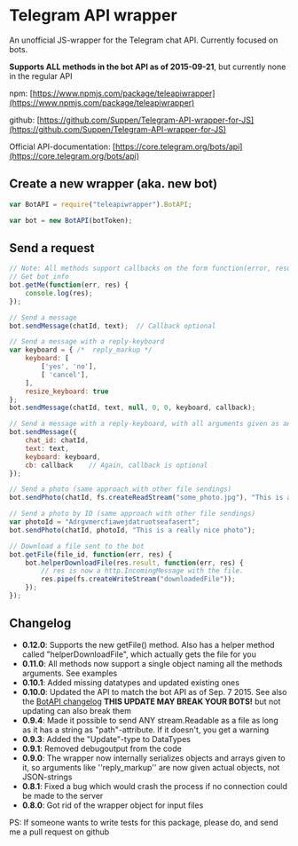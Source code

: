 # Telegram API wrapper

An unofficial JS-wrapper for the Telegram chat API. Currently focused on bots.

**Supports ALL methods in the bot API as of 2015-09-21**, but currently none in the regular API

npm: [https://www.npmjs.com/package/teleapiwrapper](https://www.npmjs.com/package/teleapiwrapper)

github: [https://github.com/Suppen/Telegram-API-wrapper-for-JS](https://github.com/Suppen/Telegram-API-wrapper-for-JS)

Official API-documentation: [https://core.telegram.org/bots/api](https://core.telegram.org/bots/api)

## Create a new wrapper (aka. new bot)

```javascript
var BotAPI = require("teleapiwrapper").BotAPI;

var bot = new BotAPI(botToken);
```

## Send a request

```javascript
// Note: All methods support callbacks on the form function(error, result), where "result" is the parsed JSON-response from the server
// Get bot info
bot.getMe(function(err, res) {
	console.log(res);
});

// Send a message
bot.sendMessage(chatId, text);	// Callback optional

// Send a message with a reply-keyboard
var keyboard = { /*  reply_markup */
	keyboard: [
		['yes', 'no'],
		[ 'cancel'],
	],
	resize_keyboard: true
};
bot.sendMessage(chatId, text, null, 0, 0, keyboard, callback);

// Send a message with a reply-keyboard, with all arguments given as an object to the method. ALL methods support this.
bot.sendMessage({
	chat_id: chatId,
	text: text,
	keyboard: keyboard,
	cb: callback	// Again, callback is optional
});

// Send a photo (same approach with other file sendings)
bot.sendPhoto(chatId, fs.createReadStream("some_photo.jpg"), "This is a really nice photo");

// Send a photo by ID (same approach with other file sendings)
var photoId = "Adrgvmercfiawejdatruotseafasert";
bot.sendPhoto(chatId, photoId, "This is a really nice photo");

// Download a file sent to the bot
bot.getFile(file_id, function(err, res) {
	bot.helperDownloadFile(res.result, function(err, res) {
		// res is now a http.IncomingMessage with the file.
		res.pipe(fs.createWriteStream("downloadedFile"));
	});
});

```

## Changelog
* **0.12.0**: Supports the new getFile() method. Also has a helper method called "helperDownloadFile", which actually gets the file for you
* **0.11.0**: All methods now support a single object naming all the methods arguments. See examples
* **0.10.1**: Added missing datatypes and updated existing ones
* **0.10.0**: Updated the API to match the bot API as of Sep. 7 2015. See also the [BotAPI changelog](https://core.telegram.org/bots/api-changelog) **THIS UPDATE MAY BREAK YOUR BOTS!** but not updating can also break them
* **0.9.4**: Made it possible to send ANY stream.Readable as a file as long as it has a string as "path"-attribute. If it doesn't, you get a warning
* **0.9.3**: Added the "Update"-type to DataTypes
* **0.9.1**: Removed debugoutput from the code
* **0.9.0**: The wrapper now internally serializes objects and arrays given to it, so arguments like ''reply_markup'' are now given actual objects, not JSON-strings
* **0.8.1**: Fixed a bug which would crash the process if no connection could be made to the server
* **0.8.0**: Got rid of the wrapper object for input files

PS: If someone wants to write tests for this package, please do, and send me a pull request on github
